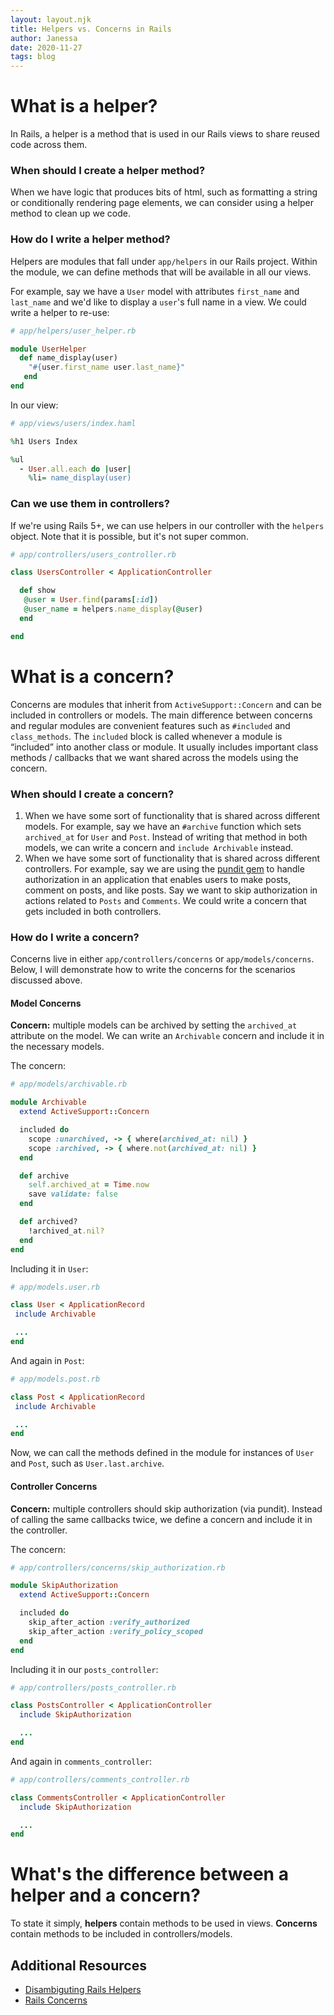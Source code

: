 ```yaml
---
layout: layout.njk
title: Helpers vs. Concerns in Rails
author: Janessa
date: 2020-11-27
tags: blog
---
```


# What is a helper?

In Rails, a helper is a method that is used in our Rails views to share reused code across them.

### When should I create a helper method?

When we have logic that produces bits of html, such as formatting a string or conditionally rendering page elements, we can consider using a helper method to clean up we code.

### How do I write a helper method?

Helpers are modules that fall under `app/helpers` in our Rails project. Within the module, we can define methods that will be available in all our views.

For example, say we have a `User` model with attributes `first_name` and `last_name` and we'd like to display a `user`'s full name in a view. We could write a helper to re-use:

```ruby
# app/helpers/user_helper.rb

module UserHelper
  def name_display(user)
    "#{user.first_name user.last_name}"
   end
end

```

In our view:

```ruby
# app/views/users/index.haml

%h1 Users Index

%ul
  - User.all.each do |user|
    %li= name_display(user)

```

### Can we use them in controllers?

If we're using Rails 5+, we can use helpers in our controller with the `helpers` object. Note that it is possible, but it's not super common.

```ruby
# app/controllers/users_controller.rb

class UsersController < ApplicationController

  def show
   @user = User.find(params[:id])
   @user_name = helpers.name_display(@user)
  end

end

```

# What is a concern?

Concerns are modules that inherit from `ActiveSupport::Concern` and can be included in controllers or models. The main difference between concerns and regular modules are convenient features such as `#included` and `class_methods`. The `included` block is called whenever a module is “included” into another class or module. It usually includes important class methods / callbacks that we want shared across the models using the concern.

### When should I create a concern?

1. When we have some sort of functionality that is shared across different models. For example, say we have an `#archive` function which sets `archived_at` for `User` and `Post`. Instead of writing that method in both models, we can write a concern and `include Archivable` instead.
2. When we have some sort of functionality that is shared across different controllers. For example, say we are using the [pundit gem](https://github.com/varvet/pundit) to handle authorization in an application that enables users to make posts, comment on posts, and like posts. Say we want to skip authorization in actions related to `Posts` and `Comments`. We could write a concern that gets included in both controllers.

### How do I write a concern?

Concerns live in either `app/controllers/concerns` or `app/models/concerns`.
Below, I will demonstrate how to write the concerns for the scenarios discussed above.

#### Model Concerns

**Concern:** multiple models can be archived by setting the `archived_at` attribute on the model. We can write an `Archivable` concern and include it in the necessary models.

The concern:

```ruby
# app/models/archivable.rb

module Archivable
  extend ActiveSupport::Concern

  included do
    scope :unarchived, -> { where(archived_at: nil) }
    scope :archived, -> { where.not(archived_at: nil) }
  end

  def archive
    self.archived_at = Time.now
    save validate: false
  end

  def archived?
    !archived_at.nil?
  end
end

```

Including it in `User`:

```ruby
# app/models.user.rb

class User < ApplicationRecord
 include Archivable

 ...
end

```

And again in `Post`:

```ruby
# app/models.post.rb

class Post < ApplicationRecord
 include Archivable

 ...
end

```

Now, we can call the methods defined in the module for instances of `User` and `Post`, such as `User.last.archive`.

#### Controller Concerns

**Concern:** multiple controllers should skip authorization (via pundit). Instead of calling the same callbacks twice, we define a concern and include it in the controller.

The concern:

```ruby
# app/controllers/concerns/skip_authorization.rb

module SkipAuthorization
  extend ActiveSupport::Concern

  included do
    skip_after_action :verify_authorized
    skip_after_action :verify_policy_scoped
  end
end

```

Including it in our `posts_controller`:

```ruby
# app/controllers/posts_controller.rb

class PostsController < ApplicationController
  include SkipAuthorization

  ...
end

```

And again in `comments_controller`:

```ruby
# app/controllers/comments_controller.rb

class CommentsController < ApplicationController
  include SkipAuthorization

  ...
end

```

# What's the difference between a helper and a concern?

To state it simply, **helpers** contain methods to be used in views. **Concerns** contain methods to be included in controllers/models.

## Additional Resources

- [Disambiguting Rails Helpers](https://thoughtbot.com/blog/disambiguate-rails-helpers)
- [Rails Concerns](https://api.rubyonrails.org/classes/ActiveSupport/Concern.html)
